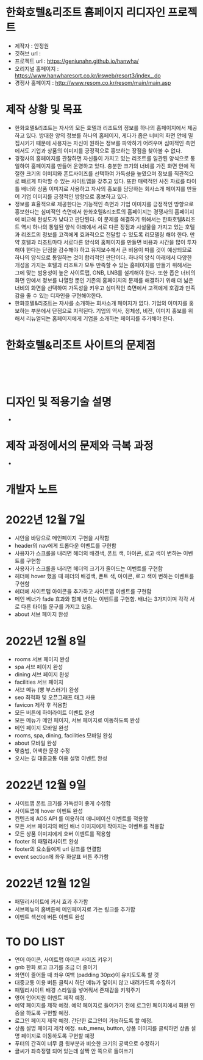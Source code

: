 # 한화호텔&리조트 홈페이지 리디자인 프로젝트
- 제작자 : 안정원
- 깃허브 url :
- 프로젝트 url : https://geniunahn.github.io/hanwha/
- 오리지널 홈페이지 : https://www.hanwharesort.co.kr/irsweb/resort3/index_.do
- 경쟁사 홈페이지 : http://www.resom.co.kr/resom/main/main.asp

# 제작 상황 및 목표
- 한화호텔&리조트는 자사의 모든 호텔과 리조트의 정보를 하나의 홈페이지에서 제공하고 있다. 방대한 양의 정보를 하나의 홈페이지, 게다가 좁은 너비의 화면 안에 밀집시키기 때문에 사용자는 자신이 원하는 정보를 파악하기 어려우며 심미적인 측면에서도 기업과 상품의 이미지를 긍정적으로 홍보하는 장점을 찾아볼 수 없다. 
- 경쟁사의 홈페이지를 관찰하면 자신들이 가지고 있는 리조트를 일관된 양식으로 통일하여 홈페이지를 만들어 운영하고 있다. 충분한 크기의 너비를 가진 화면 안에 적절한 크기의 이미지와 폰트사이즈를 선택하여 가독성을 높였으며 정보를 직관적으로 빠르게 파악할 수 있는 사이트맵을 갖추고 있다. 또한 매력적인 사진 자료를 타이틀 배너와 상품 이미지로 사용하고 자사의 홍보를 담당하는 회사소개 페이지를 만들어 기업 이미지를 긍정적인 방향으로 홍보하고 있다. 
- 정보를 효율적으로 제공한다는 기능적인 측면과 기업 이미지를 긍정적인 방향으로 홍보한다는 심미적인 측면에서 한화호텔&리조트의 홈페이지는 경쟁사의 홈페이지에 비교해 완성도가 낮다고 판단된다. 이 문제를 해결하기 위해서는 한화호텔&리조트 역시 하나의 통일된 양식 아래에서 서로 다른 장점과 시설물을 가지고 있는 호텔과 리조트의 정보를 고객에게 효과적으로 전달할 수 있도록 리모델링 해야 한다. 만약 호텔과 리조트마다 서로다른 양식의 홈페이지를 만들면 비용과 시간을 많이 투자해야 한다는 단점을 감수해야 하고 유지보수에서 큰 비용이 따를 것이 예상되므로 하나의 양식으로 통일하는 것이 합리적인 판단이다. 하나의 양식 아래에서 다양한 개성을 가지는 호텔과 리조트가 모두 만족할 수 있는 홈페이지를 만들기 위해서는 그에 맞는 범용성이 높은 사이트맵, GNB, LNB를 설계해야 한다. 또한 좁은 너비의 화면 안에서 정보를 나열할 뿐인 기존의 홈페이지의 문제를 해결하기 위해 더 넓은 너비의 화면을 선택하여 가독성을 키우고 심미적인 측면에서 고객에게 호감과 만족감을 줄 수 있는 디자인을 구현해야한다.
- 한화호텔&리조트는 자사를 소개하는 회사소개 페이지가 없다. 기업의 이미지를 홍보하는 부분에서 단점으로 지적된다. 기업의 역사, 정체성, 비전, 이미지 홍보를 위해서 리뉴얼되는 홈페이지에게 기업을 소개하는 페이지를 추가해야 한다.

# 한화호텔&리조트 사이트의 문제점

<br>
<br>
<br>

# 디자인 및 적용기술 설명
-

# 제작 과정에서의 문제와 극복 과정
-

# 개발자 노트
# 2022년 12월 7일
- 시안을 바탕으로 메인페이지 구현을 시작함
- header의 nav에게 드롭다운 이벤트를 구현함
- 사용자가 스크롤을 내리면 헤더의 배경색, 폰트 색, 아이콘, 로고 색이 변하는 이벤트를 구현함
- 사용자가 스크롤을 내리면 헤더의 크기가 줄어드는 이벤트를 구현함
- 헤더에 hover 했을 때  헤더의 배경색, 폰트 색, 아이콘, 로고 색이 변하는 이벤트를 구현함
- 헤더에 사이트맵 아이콘을 추가하고 사이트맵 이벤트를 구현함
- 메인 베너가 fade 효과와 함께 변하는 이벤트를 구현함. 배너는 3가지이며 각각 서로 다른 타이틀 문구를 가지고 있음.
- about 서브 페이지 완성
# 2022년 12월 8일
- rooms 서브 페이지 완성
- spa 서브 페이지 완성
- dining 서브 페이지 완성
- facilities 서브 페이지 
- 서브 메뉴 (빵 부스러기) 완성
- seo 최적화 및 오픈그래프 태그 사용
- favicon 제작 후 적용함
- 모든 버튼에 하이라이트 이벤트 완성
- 모든 메뉴가 메인 페이지, 서브 페이지로 이동하도록 완성
- 메인 페이지 모바일 완성
- rooms, spa, dining, facilities 모바일 완성
- about 모바일 완성
- 맞춤법, 어색한 문장 수정
- 오시는 길 대중교통 이용 설명 이벤트 완성
# 2022년 12월 9일
- 사이트맵 폰트 크기를 가독성이 좋게 수정함
- 사이트맵에 hover 이벤트 완성
- 컨텐츠에 AOS API 를 이용하여 애니메이션 이벤트를 적용함
- 모든 서브 페이지의 메인 배너 이미지에게 작아지는 이벤트를 적용함
- 모든 상품 이미지에게 호버 이벤트를 적용함
- footer 의 패밀리사이트 완성
- footer의 요소들에게 url 링크를 연결함
- event section에 좌우 화살표 버튼 추가함
# 2022년 12월 12일
- 패밀리사이트에 커서 효과 추가함
- 서브메뉴의 홈버튼에 메인페이지로 가는 링크를 추가함
- 이벤트 섹션에 버튼 이벤트 완성

# TO DO LIST
- 언어 아이콘, 사이트맵 아이콘 사이즈 키우기
- gnb 한화 로고 크기를 조금 더 줄이기
- 화면이 줄어들 때 좌우 여백 (padding 30px)이 유지도도록 할 것
- 대중교통 이용 버튼 클릭시 하단 메뉴가 덮이지 않고 내려가도록 수정하기
- 패밀리사이트 배경 스타일을 넣어줘서 존재감을 키워주기
- 영어 언어지원 이벤트 제작 예정.
- 예약 페이지를 제작 예정. 예약 페이지로 들어가기 전에 로그인 페이지에서 회원 인증을 하도록 구현할 예정.
- 로그인 페이지 제작 예정. 간단한 로그인이 가능하도록 할 예정.
- 상품 설명 페이지 제작 예정. sub_menu, button, 상품 이미지를 클릭하면 상품 설명 페이지로 이동하도록 구현할 예정
- 푸터의 간격이 너무 큼 윗부분과 비슷한 크기의 공백으로 수정하기
- 글씨가 좌측정렬 되어 있는데 살짝 안 쪽으로 들여쓰기 
